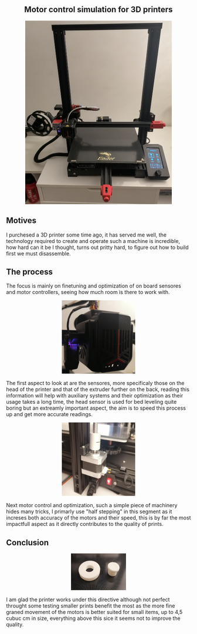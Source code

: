 <h2 align="center">Motor control simulation for 3D printers</h2>


<p align = "center"><img src="https://github.com/NoBizz/Iverilog-Motor-control-simulation/blob/main/img/IMG_20240119_190456.jpg?raw=true" width="400" height="500"/><img></p>


<h2 align = "left">Motives</h2>

<p align = "left">
  I purchesed a 3D printer some time ago, it has served me well, the technology required to create and operate such a machine
  is incredible, how hard can it be I thought, turns out pritty hard, to figure out how to build first we must disassemble.
</p>


<h2 align = "left">The process</h2>

<p align = "left">
The focus is mainly on finetuning and optimization of on board sensores and motor controllers, seeing how much room is there to work with.
</p>

<p align = "center"><img src="https://github.com/NoBizz/Iverilog-Motor-control-simulation/blob/main/img/IMG_20240119_191723.jpg?raw=true" width="200" height="200"/><img></p>


<p align = "left">
The first aspect to look at are the sensores, more specificaly those on the head of the printer and that of the extruder further on the back,
  reading this information will help with auxiliary systems and their optimization as their usage takes a long time, the head sensor is used for bed leveling quite boring but an extreamly important aspect, the aim is to speed this process up and get more accurate readings.
</p>

<p align = "center"><img src="https://github.com/NoBizz/Iverilog-Motor-control-simulation/blob/main/img/IMG_20240119_191807.jpg?raw=true" width="200" height="200"/><img></p>

<p align = "left">
Next motor control and optimization, such a simple piece of machinery hides many tricks, I primarly use "half stepping" in this segment as it increses both accuracy of the motors and their speed, this is by far the most impactfull aspect as it directly contributes to the quality of prints.
</p>

<h2 align = "left">Conclusion</h2>
<p align = "center"><img src="https://github.com/NoBizz/Iverilog-Motor-control-simulation/blob/main/img/IMG_20240119_193007.jpg?raw=true" width="150" height="100"/><img></p>

<p align = "left">
I am glad the printer works under this directive although not perfect throught some testing smaller prints benefit the most as the more fine graned movement of the motors is better suited for small items, up to 4,5 cubuc cm in size, everything above this sice it seems not to improve the quality.
</p>
